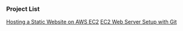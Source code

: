 ### Project List

[Hosting a Static Website on AWS EC2](https://github.com/atulkamble/aws-ec2-static-website)
[EC2 Web Server Setup with Git](https://github.com/atulkamble/ec2-webserver-git-setup)
